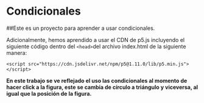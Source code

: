 # Condicionales

##Este es un proyecto para aprender a usar condicionales.

Adicionalmente, hemos aprendido a usar el CDN de p5.js incluyendo el siguiente código dentro del `<head>`del archivo index.html de la siguiente manera:

```
<script src="https://cdn.jsdelivr.net/npm/p5@1.11.0/lib/p5.min.js"></script>
```

**En este trabajo se ve reflejado el uso las condicionales al momento de hacer click a la figura, este se cambia de círculo a triángulo y viceversa, al igual que la posición de la figura.**
